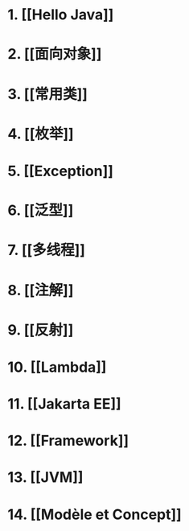 
# 1. [[Hello Java]]

# 2. [[面向对象]]

# 3. [[常用类]]

# 4. [[枚举]]

# 5. [[Exception]]

# 6. [[泛型]]

# 7. [[多线程]]

# 8. [[注解]]

# 9. [[反射]]

# 10. [[Lambda]]

# 11. [[Jakarta EE]]

# 12. [[Framework]]

# 13. [[JVM]]

# 14. [[Modèle et Concept]]


